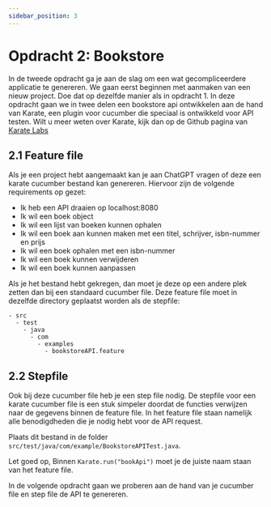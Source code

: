 ```yaml
---
sidebar_position: 3
---
```


# Opdracht 2: Bookstore

In de tweede opdracht ga je aan de slag om een wat gecompliceerdere applicatie te genereren. We gaan eerst beginnen met
aanmaken van een nieuw project. Doe dat op dezelfde manier als in opdracht 1.
In deze opdracht gaan we in twee delen een bookstore api ontwikkelen aan de hand van Karate, een plugin voor cucumber
die speciaal is ontwikkeld voor API testen. Wilt u meer weten over Karate, kijk dan op de Github pagina
van [Karate Labs](https://github.com/karatelabs/karate)

## 2.1 Feature file

Als je een project hebt aangemaakt kan je aan ChatGPT vragen of deze een karate cucumber bestand kan genereren.
Hiervoor zijn de volgende requirements op gezet:

- Ik heb een API draaien op localhost:8080
- Ik wil een boek object
- Ik wil een lijst van boeken kunnen ophalen
- Ik wil een boek aan kunnen maken met een titel, schrijver, isbn-nummer en prijs
- Ik wil een boek ophalen met een isbn-nummer
- Ik wil een boek kunnen verwijderen
- Ik wil een boek kunnen aanpassen

Als je het bestand hebt gekregen, dan moet je deze op een andere plek zetten dan bij een standaard cucumber file. Deze
feature file moet in dezelfde directory geplaatst worden als de stepfile:

```
- src
  - test
    - java
      - com
        - examples
          - bookstoreAPI.feature
```

## 2.2 Stepfile

Ook bij deze cucumber file heb je een step file nodig. De stepfile voor een karate cucumber file is een stuk simpeler
doordat de functies verwijzen naar de gegevens binnen de feature file.
In het feature file staan namelijk alle benodigdheden die je nodig hebt voor de API request.

Plaats dit bestand in de folder `src/test/java/com/example/BookstoreAPITest.java`.

Let goed op, Binnen `Karate.run("bookApi")` moet je de juiste naam staan van het feature file.

In de volgende opdracht gaan we proberen aan de hand van je cucumber file en step file de API te genereren.
